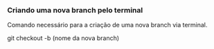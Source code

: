 ### Criando uma nova branch pelo terminal

Comando necessário para a criação de uma nova branch via terminal.

git checkout -b (nome da nova branch)

